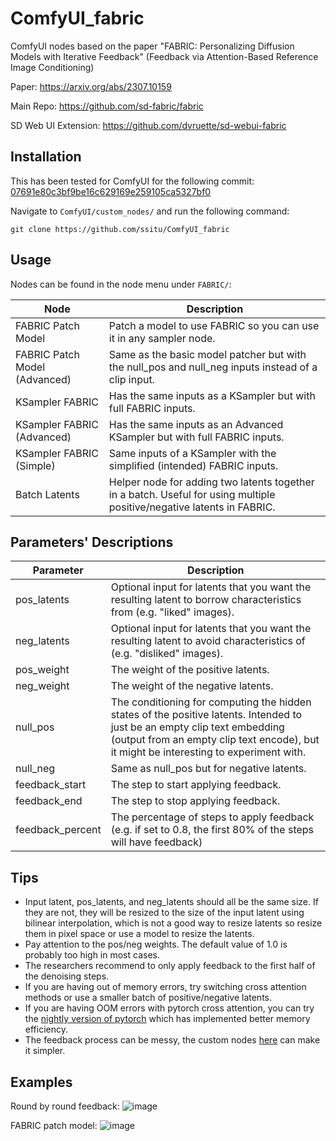 # ComfyUI_fabric
 ComfyUI nodes based on the paper "FABRIC: Personalizing Diffusion Models with Iterative Feedback" (Feedback via Attention-Based Reference Image Conditioning)

Paper: https://arxiv.org/abs/2307.10159

Main Repo: https://github.com/sd-fabric/fabric

SD Web UI Extension: https://github.com/dvruette/sd-webui-fabric

## Installation

This has been tested for ComfyUI for the following commit: [07691e80c3bf9be16c629169e259105ca5327bf0](https://github.com/comfyanonymous/ComfyUI/commit/07691e80c3bf9be16c629169e259105ca5327bf0)

Navigate to `ComfyUI/custom_nodes/` and run the following command:
```
git clone https://github.com/ssitu/ComfyUI_fabric
```

## Usage

Nodes can be found in the node menu under `FABRIC/`:

| Node                          | Description                                                                                                            |
|-------------------------------|------------------------------------------------------------------------------------------------------------------------|
| FABRIC Patch Model            | Patch a model to use FABRIC so you can use it in any sampler node.                                                     |
| FABRIC Patch Model (Advanced) | Same as the basic model patcher but with the null_pos and null_neg inputs instead of a clip input.                     |
| KSampler FABRIC               | Has the same inputs as a KSampler but with full FABRIC inputs.                                                         |
| KSampler FABRIC (Advanced)    | Has the same inputs as an Advanced KSampler but with full FABRIC inputs.                                               |
| KSampler FABRIC (Simple)      | Same inputs of a KSampler with the simplified (intended) FABRIC inputs.                                                |
| Batch Latents                 | Helper node for adding two latents together in a batch. Useful for using multiple positive/negative latents in FABRIC. |

## Parameters' Descriptions

| Parameter        | Description                                                                                                                                                                                                         |
|------------------|---------------------------------------------------------------------------------------------------------------------------------------------------------------------------------------------------------------------|
| pos_latents      | Optional input for latents that you want the resulting latent to borrow characteristics from (e.g. "liked" images).                                                                                                 |
| neg_latents      | Optional input for latents that you want the resulting latent to avoid characteristics of (e.g. "disliked" images).                                                                                                 |
| pos_weight       | The weight of the positive latents.                                                                                                                                                                                 |
| neg_weight       | The weight of the negative latents.                                                                                                                                                                                 |
| null_pos         | The conditioning for computing the hidden states of the positive latents. Intended to just be an empty clip text embedding (output from an empty clip text encode), but it might be interesting to experiment with. |
| null_neg         | Same as null_pos but for negative latents.                                                                                                                                                                          |
| feedback_start   | The step to start applying feedback.                                                                                                                                                                                |
| feedback_end     | The step to stop applying feedback.                                                                                                                                                                                 |
| feedback_percent | The percentage of steps to apply feedback (e.g. if set to 0.8, the first 80% of the steps will have feedback)                                                                                                       |

## Tips

* Input latent, pos_latents, and neg_latents should all be the same size. If they are not, they will be resized to the size of the input latent using bilinear interpolation, which is not a good way to resize latents so resize them in pixel space or use a model to resize the latents.
* Pay attention to the pos/neg weights. The default value of 1.0 is probably too high in most cases.
* The researchers recommend to only apply feedback to the first half of the denoising steps.
* If you are having out of memory errors, try switching cross attention methods or use a smaller batch of positive/negative latents.
* If you are having OOM errors with pytorch cross attention, you can try the [nightly version of pytorch](https://github.com/comfyanonymous/ComfyUI/releases) which has implemented better memory efficiency.
* The feedback process can be messy, the custom nodes [here](https://github.com/ssitu/ComfyUI_fabric/discussions/8) can make it simpler.

## Examples
Round by round feedback:
![image](https://github.com/ssitu/ComfyUI_fabric/assets/57548627/5bc67956-f41c-4c50-8641-a0d45347afc6)

FABRIC patch model:
![image](https://github.com/ssitu/ComfyUI_fabric/assets/57548627/24eadcd1-f815-45a8-be18-a54ed17d705b)



